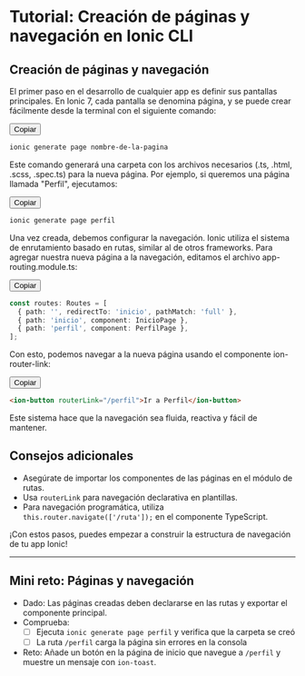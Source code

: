 <script>
function copyCode(btn) {
  const codeBlock = btn.nextElementSibling;
  navigator.clipboard.writeText(codeBlock.innerText);
  btn.textContent = 'Copiado!';
  setTimeout(() => btn.textContent = 'Copiar', 2000);
}
</script>
<script>
// Mejor versión del copyCode con fallback y accesibilidad
function copyCode(btn) {
  const codeBlock = btn.nextElementSibling;
  const text = codeBlock ? codeBlock.innerText : '';
  if (navigator.clipboard && navigator.clipboard.writeText) {
    navigator.clipboard.writeText(text).then(() => {
      btn.textContent = 'Copiado!';
      setTimeout(() => btn.textContent = 'Copiar', 2000);
    }).catch(() => fallbackCopy(text, btn));
  } else {
    fallbackCopy(text, btn);
  }
}

function fallbackCopy(text, btn) {
  try {
    const el = document.createElement('textarea');
    el.value = text;
    el.setAttribute('readonly', '');
    el.style.position = 'absolute';
    el.style.left = '-9999px';
    document.body.appendChild(el);
    el.select();
    document.execCommand('copy');
    document.body.removeChild(el);
    btn.textContent = 'Copiado!';
    setTimeout(() => btn.textContent = 'Copiar', 2000);
  } catch (err) {
    if (btn && btn.nextElementSibling) {
      const cb = btn.nextElementSibling;
      const range = document.createRange();
      range.selectNodeContents(cb);
      const sel = window.getSelection();
      sel.removeAllRanges();
      sel.addRange(range);
      btn.textContent = 'Selecciona y copia (Ctrl+C)';
    }
  }
}

document.addEventListener('DOMContentLoaded', () => {
  document.querySelectorAll('button[onclick^="copyCode"]').forEach(btn => {
    if (!btn.getAttribute('aria-label')) btn.setAttribute('aria-label', 'Copiar código');
    btn.setAttribute('type', 'button');
  });
});
</script>

# Tutorial: Creación de páginas y navegación en Ionic CLI

## Creación de páginas y navegación

El primer paso en el desarrollo de cualquier app es definir sus pantallas principales. En Ionic 7, cada pantalla se denomina página, y se puede crear fácilmente desde la terminal con el siguiente comando:

<div class="code-toolbar">
  <button onclick="copyCode(this)">Copiar</button>

```bash
ionic generate page nombre-de-la-pagina
```
</div>

Este comando generará una carpeta con los archivos necesarios (.ts, .html, .scss, .spec.ts) para la nueva página. Por ejemplo, si queremos una página llamada "Perfil", ejecutamos:

<div class="code-toolbar">
  <button onclick="copyCode(this)">Copiar</button>

```bash
ionic generate page perfil
```

</div>

Una vez creada, debemos configurar la navegación. Ionic utiliza el sistema de enrutamiento basado en rutas, similar al de otros frameworks. Para agregar nuestra nueva página a la navegación, editamos el archivo app-routing.module.ts:

<div class="code-toolbar">
  <button onclick="copyCode(this)">Copiar</button>

```typescript
const routes: Routes = [
  { path: '', redirectTo: 'inicio', pathMatch: 'full' },
  { path: 'inicio', component: InicioPage },
  { path: 'perfil', component: PerfilPage },
];
```
</div>

Con esto, podemos navegar a la nueva página usando el componente ion-router-link:

<div class="code-toolbar">
  <button onclick="copyCode(this)">Copiar</button>
  
```html
<ion-button routerLink="/perfil">Ir a Perfil</ion-button>
```
</div>

Este sistema hace que la navegación sea fluida, reactiva y fácil de mantener.

## Consejos adicionales

- Asegúrate de importar los componentes de las páginas en el módulo de rutas.
- Usa `routerLink` para navegación declarativa en plantillas.
- Para navegación programática, utiliza `this.router.navigate(['/ruta']);` en el componente TypeScript.

¡Con estos pasos, puedes empezar a construir la estructura de navegación de tu app Ionic!

---

## Mini reto: Páginas y navegación

- Dado: Las páginas creadas deben declararse en las rutas y exportar el componente principal.
- Comprueba:
  - [ ] Ejecuta `ionic generate page perfil` y verifica que la carpeta se creó
  - [ ] La ruta `/perfil` carga la página sin errores en la consola
- Reto: Añade un botón en la página de inicio que navegue a `/perfil` y muestre un mensaje con `ion-toast`.


